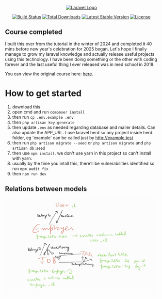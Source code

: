 <p align="center"><a href="https://laravel.com" target="_blank"><img src="https://raw.githubusercontent.com/laravel/art/master/logo-lockup/5%20SVG/2%20CMYK/1%20Full%20Color/laravel-logolockup-cmyk-red.svg" width="400" alt="Laravel Logo"></a></p>

<p align="center">
<a href="https://github.com/laravel/framework/actions"><img src="https://github.com/laravel/framework/workflows/tests/badge.svg" alt="Build Status"></a>
<a href="https://packagist.org/packages/laravel/framework"><img src="https://img.shields.io/packagist/dt/laravel/framework" alt="Total Downloads"></a>
<a href="https://packagist.org/packages/laravel/framework"><img src="https://img.shields.io/packagist/v/laravel/framework" alt="Latest Stable Version"></a>
<a href="https://packagist.org/packages/laravel/framework"><img src="https://img.shields.io/packagist/l/laravel/framework" alt="License"></a>
</p>

## Course completed
I built this over from the tutorial in the winter of 2024 and completed it 40 mins before new year's celebration for 2025 began.
Let's hope I finally manage to grow my laravel knowledge and actually release useful projects using this technology. 
I have been doing something or the other with coding forever and the last useful thing I ever released was in med school in 2018. 

You can view the original course here: [here](https://laracasts.com/series/30-days-to-learn-laravel-11/episodes/30).

# How to get started
1. download this. 
1. open cmd and run `composer install`
1. then run `cp .env.example .env`
1. then `php artisan key:generate`
1. then update `.env` as needed regarding database and mailer details.
Can also update the APP_URL. I use laravel herd so any project inside herd folder, eg 'example' can be called just by http://example.test
1. then run `php artisan migrate --seed` or `php artisan migrate` and `php artisan db:seed`
1. then use `npm install`. we don't use yarn in this project so can't install with yarn.
1. usually by the time you intall this, there'll be vulnerabilities identified so run `npm audit fix`
1. then `npm run dev`

## Relations between models
![An image to show how models relate to one another](relations_between_models.jpg "Relations between Models") 

